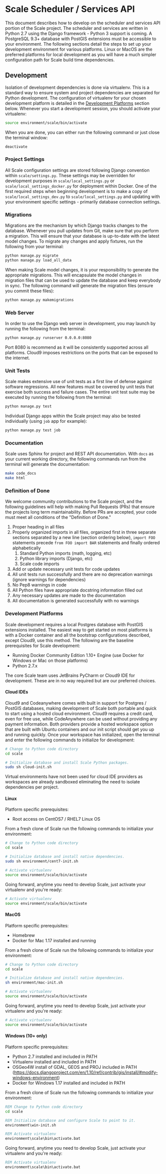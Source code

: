 # Scale Scheduler / Services API

This document describes how to develop on the scheduler and services API portion of the Scale project. The scheduler and
services are written in Python 2.7 using the Django framework - Python 3 support is coming. A PostgreSQL 9.3+ database
with PostGIS extensions must be accessible to your environment. The following sections detail the steps to set up your
development environment for various platforms. Linux or MacOS are the preferred platforms for local development as you
will have a much simpler configuration path for Scale build time dependencies.

## Development

Isolation of development dependencies is done via virtualenv. This is a standard way to ensure system and project
dependencies are separated for Python development. The configuration of virtualenv for your chosen development platform
is detailed in the [Development Platforms](#development-platforms) section below. Whenever you start a development
session, you should activate your virtualenv:

```bash
source environment/scale/bin/activate
```

When you are done, you can either run the following command or just close the terminal window:

```bash
deactivate
```

### Project Settings

All Scale configuration settings are stored following Django convention within `scale/settings.py`. These settings may
be overridden for development purposes in `scale/local_settings.py` or `scale/local_settings_docker.py` for deployment
within Docker. One of the first required steps when beginning development is to make a copy of
`scale/local_settings_dev.py` to `scale/local_settings.py` and updating with your environment specific settings -
primarily database connection settings.

### Migrations

Migrations are the mechanism by which Django tracks changes to the database.
Whenever you pull updates from Git, make sure that you perform a migration. This will ensure that your database is
up-to-date with the latest model changes. To migrate any changes and apply fixtures, run the following from your
terminal:

```bash
python manage.py migrate
python manage.py load_all_data
```

When making Scale model changes, it is your responsibility to generate the appropriate migrations. This will encapsulate
the model changes in migration files that can be used to update the database and keep everybody in sync. The following
command will generate the migration files (ensure you commit these files):

```bash
python manage.py makemigrations
```

### Web Server

In order to use the Django web server in development, you may launch by running the following from the terminal:

```bash
python manage.py runserver 0.0.0.0:8080
```

Port 8080 is recommend as it will be consistently supported across all platforms. Cloud9 imposes restrictions on the
ports that can be exposed to the internet.

### Unit Tests

Scale makes extensive use of unit tests as a first line of defense against software regressions. All new features must
be covered by unit tests that exercise both success and failure cases. The entire unit test suite may be executed by
running the following from the terminal:

```bash
python manage.py test
```

Individual Django apps within the Scale project may also be tested individually (using `job` app for example):

```bash
python manage.py test job
```

### Documentation

Scale uses Sphinx for project and REST API documentation. With `docs` as your current working directory, the following
commands run from the terminal will generate the documentation:

```bash
make code_docs
make html
```

### Definition of Done

We welcome community contributions to the Scale project, and the following guidelines will help with making Pull
Requests (PRs) that ensure the projects long term maintainability. Before PRs are accepted, your code must meet all
conditions of the "Definition of Done."

1. Proper heading in all files
1. Properly organized imports in all files, organized first in three separate sections separated by a new line (section
ordering below), `import FOO` statements precede `from FOO import BAR` statements and finally ordered alphabetically
    1. Standard Python imports (math, logging, etc)
    1. Python library imports (Django, etc)
    1. Scale code imports
1. Add or update necessary unit tests for code updates
1. All unit tests run successfully and there are no deprecation warnings (ignore warnings for dependencies)
1. No Pep8 warnings in code
1. All Python files have appropriate docstring information filled out
1. Any necessary updates are made to the documentation
1. All documentation is generated successfully with no warnings

### Development Platforms

Scale development requires a local Postgres database with PostGIS extensions installed. The easiest way to get started
on most platforms is with a Docker container and all the bootstrap configurations described, except Cloud9, use this
method. The following are the baseline prerequisites for Scale development:

- Running Docker Community Edition 1.10+ Engine (use Docker for Windows or Mac on those platforms)
- Python 2.7.x

The core Scale team uses JetBrains PyCharm or Cloud9 IDE for development. These are in no way required but are
our preferred choices.

#### Cloud IDEs

Cloud9 and Codeanywhere comes with built in support for Postgres / PostGIS databases, making development of Scale both
portable and quick to start using a hosted cloud environment. Cloud9 requires a credit card, even for free use, while
CodeAnywhere can be used without providing any payment information. Both providers provide a hosted workspace option
that are built with Ubuntu containers and our init script should get you up and running quickly. Once your workspace has
initialized, open the terminal and enter the following commands to initialize for development:

```bash
# Change to Python code directory
cd scale

# Initialize database and install Scale Python packages.
sudo sh cloud-init.sh
```

Virtual environments have not been used for cloud IDE providers as workspaces are already sandboxed eliminating the need
to isolate dependencies per project.

#### Linux

Platform specific prerequisites:
- Root access on CentOS7 / RHEL7 Linux OS

From a fresh clone of Scale run the following commands to initialize your environment:

```bash
# Change to Python code directory
cd scale

# Initialize database and install native dependencies.
sudo sh environment/cent7-init.sh

# Activate virtualenv
source environment/scale/bin/activate
```
Going forward, anytime you need to develop Scale, just activate your virtualenv and you're ready:

```bash
# Activate virtualenv
source environment/scale/bin/activate
```

#### MacOS

Platform specific prerequisites:
- Homebrew
- Docker for Mac 1.17 installed and running

From a fresh clone of Scale run the following commands to initialize your environment:

```bash
# Change to Python code directory
cd scale

# Initialize database and install native dependencies.
sh environment/mac-init.sh

# Activate virtualenv
source environment/scale/bin/activate
```
Going forward, anytime you need to develop Scale, just activate your virtualenv and you're ready:

```bash
# Activate virtualenv
source environment/scale/bin/activate
```

#### Windows (10+ only)

Platform specific prerequisites:
- Python 2.7 installed and included in PATH
- Virtualenv installed and included in PATH
- OSGeo4W install of GDAL, GEOS and PROJ included in PATH
(https://docs.djangoproject.com/en/1.10/ref/contrib/gis/install/#modify-windows-environment)
- Docker for Windows 1.17 installed and included in PATH

From a fresh clone of Scale run the following commands to initialize your environment:

```bat
REM Change to Python code directory
cd scale

REM Initialize database and configure Scale to point to it.
environment\win-init.sh

REM Activate virtualenv
environment\scale\bin\activate.bat
```

Going forward, anytime you need to develop Scale, just activate your virtualenv and you're ready:

```bat
REM Activate virtualenv
environment\scale\bin\activate.bat
```


